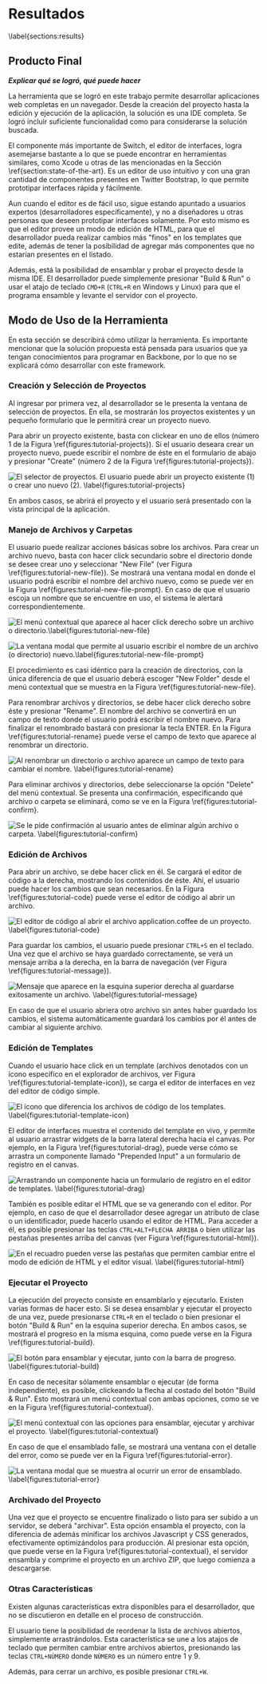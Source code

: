 # Resultados

\label{sections:results}

## Producto Final

***Explicar qué se logró, qué puede hacer***

La herramienta que se logró en este trabajo permite desarrollar aplicaciones web completas en un navegador. Desde la creación del proyecto hasta la edición y ejecución de la aplicación, la solución es una IDE completa. Se logró incluir suficiente funcionalidad como para considerarse la solución buscada. 

El componente más importante de Switch, el editor de interfaces, logra asemejarse bastante a lo que se puede encontrar en herramientas similares, como Xcode u otras de las mencionadas en la Sección \ref{section:state-of-the-art}. Es un editor de uso intuitivo y con una gran cantidad de componentes presentes en Twitter Bootstrap, lo que permite prototipar interfaces rápida y fácilmente.

Aun cuando el editor es de fácil uso, sigue estando apuntado a usuarios expertos (desarrolladores específicamente), y no a diseñadores u otras personas que deseen prototipar interfaces solamente. Por esto mismo es que el editor provee un modo de edición de HTML, para que el desarrollador pueda realizar cambios más "finos" en los templates que edite, además de tener la posibilidad de agregar más componentes que no estarían presentes en el listado.

Además, está la posibilidad de ensamblar y probar el proyecto desde la misma IDE. El desarrollador puede simplemente presionar "Build & Run" o usar el atajo de teclado `CMD+R` (`CTRL+R` en Windows y Linux) para que el programa ensamble y levante el servidor con el proyecto.

## Modo de Uso de la Herramienta

En esta sección se describirá cómo utilizar la herramienta. Es importante mencionar que la solución propuesta está pensada para usuarios que ya tengan conocimientos para programar en Backbone, por lo que no se explicará cómo desarrollar con este framework.

### Creación y Selección de Proyectos

Al ingresar por primera vez, al desarrollador se le presenta la ventana de selección de proyectos. En ella, se mostrarán los proyectos existentes y un pequeño formulario que le permitirá crear un proyecto nuevo.

Para abrir un proyecto existente, basta con clickear en uno de ellos (número 1 de la Figura \ref{figures:tutorial-projects}). Si el usuario deseara crear un proyecto nuevo, puede escribir el nombre de éste en el formulario de abajo y presionar "Create" (número 2 de la Figura \ref{figures:tutorial-projects}).

![El selector de proyectos. El usuario puede abrir un proyecto existente (1) o crear uno nuevo (2). \label{figures:tutorial-projects}](figures/tutorial-projects.png)

En ambos casos, se abrirá el proyecto y el usuario será presentado con la vista principal de la aplicación.

### Manejo de Archivos y Carpetas

El usuario puede realizar acciones básicas sobre los archivos. Para crear un archivo nuevo, basta con hacer click secundario sobre el directorio donde se desee crear uno y seleccionar "New File" (ver Figura \ref{figures:tutorial-new-file}). Se mostrará una ventana modal en donde el usuario podrá escribir el nombre del archivo nuevo, como se puede ver en la Figura \ref{figures:tutorial-new-file-prompt}. En caso de que el usuario escoja un nombre que se encuentre en uso, el sistema le alertará correspondientemente.

![El menú contextual que aparece al hacer click derecho sobre un archivo o directorio.\label{figures:tutorial-new-file}](figures/tutorial-new-file.png)

![La ventana modal que permite al usuario escribir el nombre de un archivo (o directorio) nuevo.\label{figures:tutorial-new-file-prompt}](figures/tutorial-new-file-prompt.png)

El procedimiento es casi idéntico para la creación de directorios, con la única diferencia de que el usuario deberá escoger "New Folder" desde el menú contextual que se muestra en la Figura \ref{figures:tutorial-new-file}.

Para renombrar archivos y directorios, se debe hacer click derecho sobre éste y presionar "Rename". El nombre del archivo se convertirá en un campo de texto donde el usuario podrá escribir el nombre nuevo. Para finalizar el renombrado bastará con presionar la tecla ENTER. En la Figura \ref{figures:tutorial-rename} puede verse el campo de texto que aparece al renombrar un directorio.

![Al renombrar un directorio o archivo aparece un campo de texto para cambiar el nombre. \label{figures:tutorial-rename}](figures/tutorial-rename.png)

Para eliminar archivos y directorios, debe seleccionarse la opción "Delete" del menú contextual. Se presenta una confirmación, especificando qué archivo o carpeta se eliminará, como se ve en la Figura \ref{figures:tutorial-confirm}.

![Se le pide confirmación al usuario antes de eliminar algún archivo o carpeta. \label{figures:tutorial-confirm}](figures/tutorial-confirm.png)

### Edición de Archivos

Para abrir un archivo, se debe hacer click en él. Se cargará el editor de código a la derecha, mostrando los contenidos de éste. Ahí, el usuario puede hacer los cambios que sean necesarios. En la Figura \ref{figures:tutorial-code} puede verse el editor de código al abrir un archivo.

![El editor de código al abrir el archivo `application.coffee` de un proyecto. \label{figures:tutorial-code}](figures/tutorial-code.png)

Para guardar los cambios, el usuario puede presionar `CTRL+S` en el teclado. Una vez que el archivo se haya guardado correctamente, se verá un mensaje arriba a la derecha, en la barra de navegación (ver Figura \ref{figures:tutorial-message}).

![Mensaje que aparece en la esquina superior derecha al guardarse exitosamente un archivo. \label{figures:tutorial-message}](figures/tutorial-message.png)

En caso de que el usuario abriera otro archivo sin antes haber guardado los cambios, el sistema automáticamente guardará los cambios por él antes de cambiar al siguiente archivo.

### Edición de Templates

Cuando el usuario hace click en un template (archivos denotados con un ícono específico en el explorador de archivos, ver Figura \ref{figures:tutorial-template-icon}), se carga el editor de interfaces en vez del editor de código simple.

![El ícono que diferencia los archivos de código de los templates. \label{figures:tutorial-template-icon}](figures/tutorial-template-icon.png)

El editor de interfaces muestra el contenido del template en vivo, y permite al usuario arrastrar widgets de la barra lateral derecha hacia el canvas. Por ejemplo, en la Figura \ref{figures:tutorial-drag}, puede verse cómo se arrastra un componente llamado "Prepended Input" a un formulario de registro en el canvas.

![Arrastrando un componente hacia un formulario de registro en el editor de templates. \label{figures:tutorial-drag}](figures/tutorial-drag.png)

También es posible editar el HTML que se va generando con el editor. Por ejemplo, en caso de que el desarrollador desee agregar un atributo de clase o un identificador, puede hacerlo usando el editor de HTML. Para acceder a él, es posible presionar las teclas `CTRL+ALT+FLECHA ARRIBA` o bien utilizar las pestañas presentes arriba del canvas (ver Figura \ref{figures:tutorial-html}).

![En el recuadro pueden verse las pestañas que permiten cambiar entre el modo de edición de HTML y el editor visual. \label{figures:tutorial-html}](figures/tutorial-html.png)

### Ejecutar el Proyecto

La ejecución del proyecto consiste en ensamblarlo y ejecutarlo. Existen varias formas de hacer esto. Si se desea ensamblar y ejecutar el proyecto de una vez, puede presionarse `CTRL+R` en el teclado o bien presionar el botón "Build & Run" en la esquina superior derecha. En ambos casos, se mostrará el progreso en la misma esquina, como puede verse en la Figura \ref{figures:tutorial-build}.

![El botón para ensamblar y ejecutar, junto con la barra de progreso. \label{figures:tutorial-build}](figures/tutorial-build.png)

En caso de necesitar sólamente ensamblar o ejecutar (de forma independiente), es posible, clickeando la flecha al costado del botón "Build & Run". Esto mostrará un menú contextual con ambas opciones, como se ve en la Figura \ref{figures:tutorial-contextual}.

![El menú contextual con las opciones para ensamblar, ejecutar y archivar el proyecto. \label{figures:tutorial-contextual}](figures/tutorial-contextual.png)

En caso de que el ensamblado falle, se mostrará una ventana con el detalle del error, como se puede ver en la Figura \ref{figures:tutorial-error}.

![La ventana modal que se muestra al ocurrir un error de ensamblado. \label{figures:tutorial-error}](figures/tutorial-error.png)

### Archivado del Proyecto

Una vez que el proyecto se encuentre finalizado o listo para ser subido a un servidor, se deberá "archivar". Esta opción ensambla el proyecto, con la diferencia de además minificar los archivos Javascript y CSS generados, efectivamente optimizándolos para producción. Al presionar esta opción, que puede verse en la Figura \ref{figures:tutorial-contextual}, el servidor ensambla y comprime el proyecto en un archivo ZIP, que luego comienza a descargarse.

### Otras Características

Existen algunas características extra disponibles para el desarrollador, que no se discutieron en detalle  en el proceso de construcción.

El usuario tiene la posibilidad de reordenar la lista de archivos abiertos, simplemente arrastrándolos. Esta característica se une a los atajos de teclado que permiten cambiar entre archivos abiertos, presionando las teclas `CTRL+NÚMERO` donde `NÚMERO` es un número entre 1 y 9.

Además, para cerrar un archivo, es posible presionar `CTRL+W`.

<!--
## Criterios de Evaluación

La idea original de este proyecto era facilitar la creación de interfaces y ahorrar el tiempo que se invierte en su creación. La evaluación de la herramienta se basará en esto. Se crearán distintas interfaces, como formularios, tablas o paneles de información, y se medirá cuánto tiempo se requiere para crear tales interfaces usando Switch y codificándolas directamente.

Esto permitirá medir diferentes factores que influyen. Por un lado, la facilidad que entrega el "arrastrar y soltar" de componentes, y, por otro lado, qué tanto influye la memoria del desarrollador al momento de codificar interfaces (considerando que se usa Twitter Bootstrap).

Es importante mencionar que al momento de utilizar Switch para crear las interfaces, también se podrá utilizar el editor de HTML (pues el poder utilizar este editor además del editor visual es considerado una característica), mientras que al crearlas con HTML sólo se podrá utilizar un editor de texto, y no el editor visual.

Los ejemplos de uso que se usarán para la medición serán los siguientes:

- Un formulario de ingreso
- Una tabla de usuarios
- Un panel de información que consista de varias tablas

## Resultado de la Evaluación

Para el primer caso, el formulario de ingreso se logró lo que se muestra en la Figura \ref{figures:login-form}. El tiempo que se requirió para construir este modelo fue de aproximadamente **3 minutos**. Construir lo mismo manualmente tomó aproximadamente **5 minutos**.

![El formulario de ingreso construido usando el editor visual \label{figures:login-form}](figures/login-form-switch.png)

Para el segundo caso, se logró construir la tabla que se muestra en la Figura \ref{figures:table-switch}. Utilizando Switch, se pudo construir la tabla en tan sólo **2.5 minutos**, mientras que construirla sólo con código tomó **3.5 minutos**.

![La tabla que se construyó con el editor \label{figures:table-switch}](figures/table-switch.png)

La idea del panel de información es que contenga varias tablas con diferentes tipos de información y formularios varios. Construir el panel usando Switch tomó aproximadamente unos **9 minutos**, mientras que manualmente tomó **14 minutos**. El resultado se puede apreciar en la Figura \ref{figures:dashboard}.

![El panel de información o "dashboard" que se logró \label{figures:dashboard}](figures/dashboard.png)

En el Cuadro \ref{table:times} se resumen los tiempos invertidos en la construcción de cada una de las interfaces.

+------------------------+-------------------+--------------------+
| Caso de Ejemplo        | Tiempo con Switch | Tiempo Manualmente |
+========================+===================+====================+
| Formulario de Ingreso  | 3 minutos         | 5 minutos          |
+------------------------+-------------------+--------------------+
| Tabla de Usuarios      | 2.5 minutos       | 3.5 minutos        |
+------------------------+-------------------+--------------------+
| Panel de Información   | 9 minutos         | 14 minutos         |
+------------------------+-------------------+--------------------+

: Resumen de tiempos en la creación de diferentes ejemplos \label{table:times}

Puede verse que hay un ahorro considerable de tiempo en varias de las interfaces, y, obviamente, mientras más complejo sea lo que se quiere construir, más tiempo es el que se ahorra.

Cabe mencionar, que al construir las interfaces manualmente, el autor tiene práctica al construir interfaces con Twitter Bootstrap, por lo que podría darse que en casos reales el ahorro sea mayor aún.
-->
